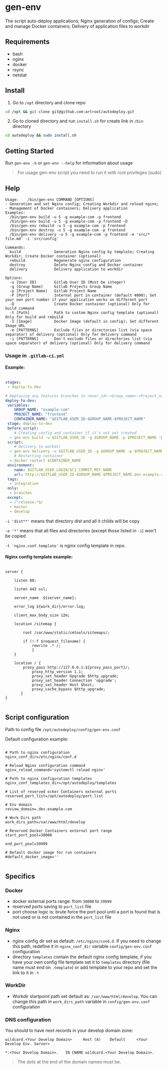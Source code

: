 # gen-env

The script auto-deploy applications; Nginx generation of configs; Create and manage Docker containers; Delivery of application files to workdir

## Requirements

- bash
- nginx
- docker
- rsync
- netstat

## Install

1. Go to `/opt` directory and clone repo

``` bash
cd /opt && git clone git@github.com:artroot/autodeploy.git 
```

2. Go to cloned directory and run `install.sh` for create link in `/bin` directory

``` bash
cd autodeploy && sudo install.sh
``` 


## Getting Started

Run `gen-env -h` or `gen-env --help` for information about usage

> For usage gen-env script you need to run it with root privileges (sudo)

## Help

```
Usage:    /bin/gen-env COMMAND [OPTIONS]
- Generation and set Nginx config; Creating Workdir and reload nginx;
- Management of Docker containers; Delivery application
Examples:
  /bin/gen-env build -u 5 -g example-com -p frontend
  /bin/gen-env build -u 5 -g example-com -p frontend -D
  /bin/gen-env rebuild -u 5 -g example-com -p frontend
  /bin/gen-env destroy -u 5 -g example-com -p frontend
  /bin/gen-env delivery -u 5 -g example-com -p frontend -e 'src/* file.md' -i 'src/config'

Commands:
  build               Generation Nginx config by template; Creating Workdir; Create Docker container (optional)
  rebuild             Regenerate nginx configuration
  destroy             Delete Nginx config and Docker container
  delivery            Delivery application to workdir

Options:
  -u [User ID]        Gitlab User ID (Must be integer)
  -g [Group Name]     Gitlab Projects Group Name
  -p [Project Name]   Gitlab Project Name
  -P [Port]           Internal port in container (default 4000); Set your own port number if your application works on different port
  -D                  Create Docker container (optional) Only for build command
  -t [Path]           Path to custom Nginx config template (optional) Only for build and rebuild
  -I [Image]          Docker Image (default in config); Set different Image URL
  -e [PATTERNS]       Exclude files or directories list (via space separator) of delivery (optional) Only for delivery command
  -i [PATTERNS]       Don't exclude files or directories list (via space separator) of delivery (optional) Only for delivery command
```

### Usage in `.gitlab-ci.yml`

#### Example: 

```yaml

stages:
 - deploy-to-dev

# Deploying any features branches to <User_id>-<Group_name>-<Project_name>.dev.example.com
deploy-to-dev:
 variables: 
    GROUP_NAME: "example-com"
    PROJECT_NAME: "frontend"
    CONTAINER_NAME: "$GITLAB_USER_ID-$GROUP_NAME-$PROJECT_NAME"
 stage: deploy-to-dev
 before_script:
    # Creating config and container if it`s not yet created
  - gen-env build -u $GITLAB_USER_ID -g $GROUP_NAME -p $PROJECT_NAME -D -t 'nginx.conf.template'
 script:
    # Delivery to workdir
  - gen-env delivery -u $GITLAB_USER_ID -g $GROUP_NAME -p $PROJECT_NAME -e '*' -i 'dist**'
    # Restarting container
  - docker restart $CONTAINER_NAME
 environment:
    name: $GITLAB_USER_LOGIN/$CI_COMMIT_REF_NAME
    url: http://$GITLAB_USER_ID-$GROUP_NAME-$PROJECT_NAME.dev.example.com
 tags:
  - integration
 only: 
  - branches
 except:
  - /^release.*$/
  - master
  - develop

```

`-i 'dist**'` means that directory dist and all it childs will be copy

`-e '*'` means that all files and directories (except those listed in `-i`) won't be copied

`-t 'nginx.conf.template'` is nginx config template in repo.

#### Nginx config template example: 

```

server {
	
	listen 80;

	listen 443 ssl;
	
	server_name  ${server_name};

	error_log ${work_dir}/error.log;

	client_max_body_size 12m;

	location /sitemap {

		root /var/www/static/cmtools/sitemaps/;

		if (!-f $request_filename) {
			rewrite .* /;
        	}
	}

	location / {
		proxy_pass http://127.0.0.1:${proxy_pass_port}/;
        	proxy_http_version 1.1;
        	proxy_set_header Upgrade $http_upgrade;
        	proxy_set_header Connection 'upgrade';
        	proxy_set_header Host $host;
        	proxy_cache_bypass $http_upgrade;
       }
}


```

## Script configuration

Path to config file `/opt/autodeploy/config/gen-env.conf`

Default configuration example: 

```

# Path to nginx configuration
nginx_conf_dir=/etc/nginx/conf.d

# Reload Nginx configuration command
nginx_reload_command='systemctl reload nginx'

# Path to nginx configuration templates
nginx_conf_templates_dir=/opt/autodeploy/templates

# List of reserved ocker Containers external ports
reserved_port_list=/opt/autodeploy/port_list

# Env domain
review_domain=.dev.example.com

# Work Dirs path
work_dirs_path=/var/www/html/develop

# Reserved Docker Containers external port range
start_port_pool=30000

end_port_pool=39999

# Default docker image for run containers
#default_docker_image=''


```


## Specifics

### Docker 

- docker external ports range: from `30000` to `39999`
- reserved ports saving to `port_list` file
- port choose logic is: brute force the port pool until a port is found that is not used or is not contained in the `port_list` file

### Nginx 

- nginx config dir set as default: `/etc/nginx/cond.d`. If you need to change this path, redefine it in `nginx_conf_dir` variable `config/gen-env.conf` configuration
- directory `templates` contain the default nginx config template, if you have your own config file template set it to `templates` directory (file name must end on `.template`) or add template to your repo and set the link to it in `-t`

### WorkDir

- Workdir startpoint path set default as: `/var/www/html/develop`. You can change this path in `work_dirs_path` variable in `config/gen-env.conf` configuration
 
### DNS configuration

You should to have next records in your develop domain zone: 

```
wildcard.<Your Develop Domain>     Host (A)    Default     <Your Develop Env. Server>
```

```
*.<Your Develop Domain>.   IN CNAME wildcard.<Your Develop Domain>.
```
> The dots at the end of the domain names must be.
